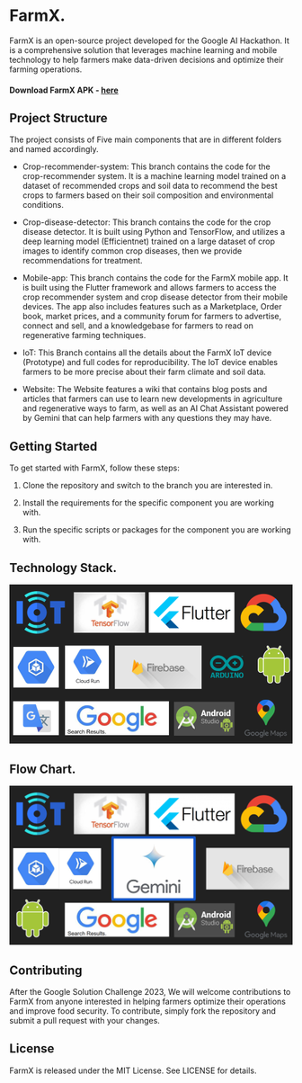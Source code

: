# FarmX.
FarmX is an open-source project developed for the Google AI Hackathon. It is a comprehensive solution that leverages machine learning and mobile technology to help farmers make data-driven decisions and optimize their farming operations.

#### Download FarmX APK - [here](https://drive.google.com/file/d/1yQP0Q0AToUHnF0cNFrlUkXEOwKk0Q57F/view?usp=drive_link)

## Project Structure
The project consists of Five main components that are in different folders and named accordingly.

* Crop-recommender-system: This branch contains the code for the crop-recommender system. It is a machine learning model trained on a dataset of recommended crops and soil data to recommend the best crops to farmers based on their soil composition and environmental conditions. 

* Crop-disease-detector: This branch contains the code for the crop disease detector. It is built using Python and TensorFlow, and utilizes a deep learning model (Efficientnet) trained on a large dataset of crop images to identify common crop diseases, then we provide recommendations for treatment. 

* Mobile-app: This branch contains the code for the FarmX mobile app. It is built using the Flutter framework and allows farmers to access the crop recommender system and crop disease detector from their mobile devices. The app also includes features such as a Marketplace, Order book, market prices, and a community forum for farmers to advertise, connect and sell, and a knowledgebase for farmers to read on regenerative farming techniques.

* IoT: This Branch contains all the details about the FarmX IoT device (Prototype) and full codes for reproducibility. The IoT device enables farmers to be more precise about their farm climate and soil data.

* Website: The Website features a wiki that contains blog posts and articles that farmers can use to learn new developments in agriculture and regenerative ways to farm, as well as an AI Chat Assistant powered by Gemini that can help farmers with any questions they may have.

## Getting Started

To get started with FarmX, follow these steps:

1. Clone the repository and switch to the branch you are interested in.

2. Install the requirements for the specific component you are working with.

3. Run the specific scripts or packages for the component you are working with.

## Technology Stack.

![Stack](stack.png)

## Flow Chart.
![Flow](farmx_gemini_stack.png)


## Contributing
After the Google Solution Challenge 2023, We will welcome contributions to FarmX from anyone interested in helping farmers optimize their operations and improve food security. To contribute, simply fork the repository and submit a pull request with your changes.

## License
FarmX is released under the MIT License. See LICENSE for details.



